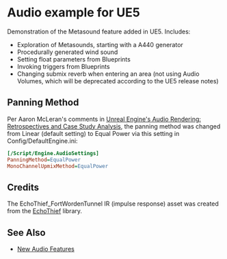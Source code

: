 # Audio example for UE5

Demonstration of the Metasound feature added in UE5. Includes:

- Exploration of Metasounds, starting with a A440 generator
- Procedurally generated wind sound
- Setting float parameters from Blueprints
- Invoking triggers from Blueprints
- Changing submix reverb when entering an area (not using Audio Volumes, which
  will be deprecated according to the UE5 release notes)


## Panning Method
Per Aaron McLeran's comments in [Unreal Engine's Audio Rendering:
Retrospectives and Case Study Analysis](https://youtu.be/QwMAKXBTAC8?t=1178),
the panning method was changed from Linear (default setting) to Equal Power via
this setting in Config/DefaultEngine.ini:

```ini
[/Script/Engine.AudioSettings]
PanningMethod=EqualPower
MonoChannelUpmixMethod=EqualPower
```

## Credits

The EchoThief_FortWordenTunnel IR (impulse response) asset was created from the
[EchoThief](http://www.echothief.com/) library.

## See Also

- [New Audio Features](https://docs.unrealengine.com/5.0/en-US/AudioFeatures/)



